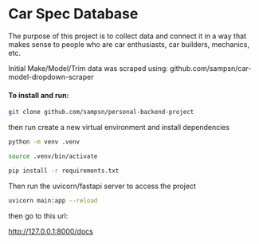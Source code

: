 # Car Spec Database

The purpose of this project is to collect data and connect it in a way that makes sense to people who are car enthusiasts, car builders, mechanics, etc.

Initial Make/Model/Trim data was scraped using: github.com/sampsn/car-model-dropdown-scraper

#### To install and run: 

``` zsh
git clone github.com/sampsn/personal-backend-project
```

then run create a new virtual environment and install dependencies


``` zsh
python -m venv .venv
```
``` zsh
source .venv/bin/activate
```
``` zsh
pip install -r requirements.txt
```

Then run the uvicorn/fastapi server to access the project

``` zsh
uvicorn main:app --reload
```

then go to this url: 

http://127.0.0.1:8000/docs


